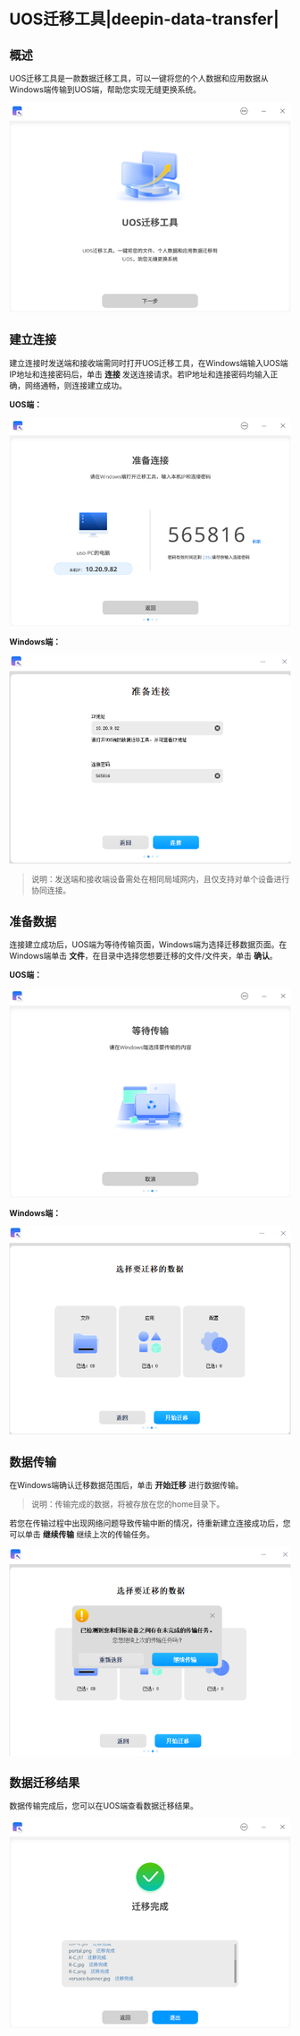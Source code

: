 # UOS迁移工具|deepin-data-transfer|

## 概述

UOS迁移工具是一款数据迁移工具，可以一键将您的个人数据和应用数据从Windows端传输到UOS端，帮助您实现无缝更换系统。

![index](fig/index.png)

## 建立连接

建立连接时发送端和接收端需同时打开UOS迁移工具，在Windows端输入UOS端IP地址和连接密码后，单击 **连接** 发送连接请求。若IP地址和连接密码均输入正确，网络通畅，则连接建立成功。

**UOS端：**

![connect_uos](fig/connect_uos.png)

**Windows端：**

![connect_windows](fig/connect_windows.png)

> 说明：发送端和接收端设备需处在相同局域网内，且仅支持对单个设备进行协同连接。

## 准备数据

连接建立成功后，UOS端为等待传输页面，Windows端为选择迁移数据页面。在Windows端单击 **文件**，在目录中选择您想要迁移的文件/文件夹，单击 **确认**。

**UOS端：**

![data_uos](fig/data_uos.png)

**Windows端：**

![data_windows](fig/data_windows.png)

## 数据传输

在Windows端确认迁移数据范围后，单击 **开始迁移** 进行数据传输。

> 说明：传输完成的数据，将被存放在您的home目录下。

若您在传输过程中出现网络问题导致传输中断的情况，待重新建立连接成功后，您可以单击 **继续传输** 继续上次的传输任务。

![reconnect](fig/reconnect.png)

## 数据迁移结果

数据传输完成后，您可以在UOS端查看数据迁移结果。

![result](fig/result.png)
